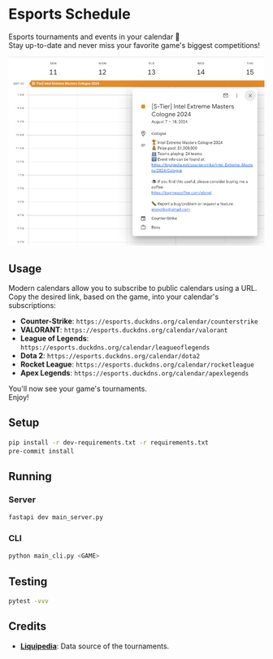 # Esports Schedule

Esports tournaments and events in your calendar 📅  
Stay up-to-date and never miss your favorite game's biggest competitions!

![calendar event](static/calendar.png)

## Usage

Modern calendars allow you to subscribe to public calendars using a URL.  
Copy the desired link, based on the game, into your calendar's subscriptions:

- **Counter-Strike**: `https://esports.duckdns.org/calendar/counterstrike`
- **VALORANT**: `https://esports.duckdns.org/calendar/valorant`
- **League of Legends**: `https://esports.duckdns.org/calendar/leagueoflegends`
- **Dota 2**: `https://esports.duckdns.org/calendar/dota2`
- **Rocket League**: `https://esports.duckdns.org/calendar/rocketleague`
- **Apex Legends**: `https://esports.duckdns.org/calendar/apexlegends`

You'll now see your game's tournaments.  
Enjoy!

## Setup

```sh
pip install -r dev-requirements.txt -r requirements.txt
pre-commit install
```

## Running

### Server

```sh
fastapi dev main_server.py
```

### CLI

```sh
python main_cli.py <GAME>
```

## Testing

```sh
pytest -vvv
```

## Credits

- **[Liquipedia](https://liquipedia.net)**: Data source of the tournaments.
